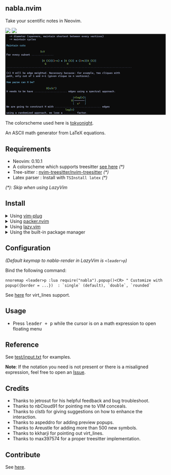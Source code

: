 nabla.nvim
-----------

Take your scentific notes in Neovim.

<img src="https://i.postimg.cc/CL9MPM7g/Capture.png" width="400">
<img src="https://user-images.githubusercontent.com/16160544/138817005-d326f3ef-d0b0-4372-9cf3-560fd2ec5dd3.png" width="400">
<img src="https://raw.githubusercontent.com/jbyuki/gifs/main/nabla.png" width="600">

The colorscheme used here is [tokyonight](https://github.com/folke/tokyonight.nvim).

An ASCII math generator from LaTeX equations.

Requirements
------------

* Neovim: 0.10.1
* A colorscheme which supports treesitter [see here](https://github.com/rockerBOO/awesome-neovim#tree-sitter-supported-colorscheme) _(*)_
* Tree-sitter : [nvim-treesitter/nvim-treesitter](https://github.com/nvim-treesitter/nvim-treesitter) _(*)_
* Latex parser : Install with `TSInstall latex` _(*)_

_(*): Skip when using LazyVim_

Install
-------

<details>
  <summary>Using <a href="https://github.com/junegunn/vim-plug">vim-plug</a></summary>

  ```vim
  Plug 'jbyuki/nabla.nvim'
  ```
</details>

<details>
  <summary>Using <a href="https://github.com/wbthomason/packer.nvim">packer.nvim</a></summary>

  ```vim
  use 'jbyuki/nabla.nvim'
  ```
</details>

<details>
  <summary>Using <a href="https://github.com/LazyVim/LazyVim">lazy.vim</a></summary>

  ```lua
    {
        "williamboman/mason.nvim",
        opts = { ensure_installed = { "tree-sitter-cli" } },
    },

    {
        "jbyuki/nabla.nvim",
        dependencies = {
            "nvim-neo-tree/neo-tree.nvim",
            "williamboman/mason.nvim",
        },
        lazy = true,

        config = function()
            require("nvim-treesitter.configs").setup({
                ensure_installed = { "latex" },
                auto_install = true,
                sync_install = false,
            })
        end,

        keys = function()
            return {
                {
                    "<leader>p",
                    ':lua require("nabla").popup()<cr>',
                    desc = "NablaPopUp",
                },
            }
        end,
    },

  ```
</details>

<details>
  <summary>Using the built-in package manager</summary>

  * Create a folder `pack/<a folder name of your choosing>/start`
  * Inside the `start` folder `git clone` nabla.nvim
    * `git clone https://github.com/jbyuki/nabla.nvim`
  * In your init.lua, add the pack folder to packpath (see `:help packpath`)
    ```lua
    vim.o.packpath = vim.o.packpath .. ",<path to where pack/ is located>"
    ```

  * `git pull` in the plugin folder to update it. You want something more viable
  though, that's why package managers are useful.
</details>

Configuration
-------------

_(Default keymap to nabla-render in LazyVim is `<leader>p`)_

Bind the following command:

```vim
nnoremap <leader>p :lua require("nabla").popup()<CR> " Customize with popup({border = ...})  : `single` (default), `double`, `rounded`
```

See [here](https://github.com/jbyuki/nabla.nvim/issues/35) for virt_lines support.

Usage
-----

* Press <kbd>leader + p</kbd> while the cursor is on a math expression to open floating menu

Reference
---------

See [test/input.txt](https://github.com/jbyuki/nabla.nvim/blob/master/test/input.txt) for examples.

**Note**: If the notation you need is not present or there is a misaligned expression, feel free to open an [Issue](https://github.com/jbyuki/nabla.nvim/issues).

Credits
-------

* Thanks to jetrosut for his helpful feedback and bug troubleshoot.
* Thanks to nbCloud91 for pointing me to VIM conceals.
* Thanks to clstb for giving suggestions on how to enhance the interaction.
* Thanks to aspeddro for adding preview popups.
* Thanks to Areustle for adding more than 500 new symbols.
* Thanks to kkharji for pointing out virt_lines.
* Thanks to max397574 for a proper treesitter implementation.

Contribute
----------

See [here](https://github.com/jbyuki/ntangle.nvim/wiki/How-to-use-ntangle.nvim).

